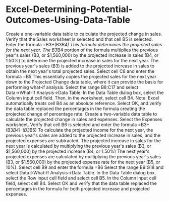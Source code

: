 # Excel-Determining-Potential-Outcomes-Using-Data-Table
Create a one-variable data table to calculate the projected change in sales.
  Verify that the Sales worksheet is selected and that cell B5 is selected.
  Enter the formula =B3+(B3*B4)
  This formula determines the projected sales for the next year.
  The B3*B4 portion of the formula multiplies the previous year's sales (B3, or $1,560,000) by the projected increase in sales (B4, or 1.50%) to determine the projected increase in sales for the next year.
  The previous year's sales (B3) is added to the projected increase in sales to obtain the next year's total projected sales.
  Select cell C8 and enter the formula =B5
  This essentially copies the projected sales for the next year down to the Projected Change data table, where it can provide the basis for performing what-if analysis.
  Select the range B8:C17 and select Data→What-If Analysis→Data Table.
  In the Data Table dialog box, select the Column input cell field. Then, in the worksheet, select cell B4.
  Note: Excel automatically treats cell B4 as an absolute reference.
  Select OK, and verify the data table replaced the percentages in the formula creating the projected change of percentage rate.
Create a two-variable data table to calculate the projected change in sales and expenses.
  Select the Expenses worksheet.
  Verify that cell B6 is selected and enter the formula =B3+(B3*B4)-(B3*B5)
  To calculate the projected income for the next year, the previous year's sales are added to the projected increase in sales, and the projected expenses are subtracted.
  The projected increase in sales for the next year is calculated by multiplying the previous year's sales (B3, or $1,560,000) by the projected increase (B4, or 1.50%)
  The next year's projected expenses are calculated by multiplying the previous year's sales (B3, or $1,560,000) by the projected expense rate for the next year (B5, or 10%).
  Select cell B9 and enter the formula =B6
  Select the range B9:G18 and select Data→What-If Analysis→Data Table.
  In the Data Table dialog box, select the Row input cell field and select cell B5.
  In the Column input cell field, select cell B4.
  Select OK and verify that the data table replaced the percentages in the formula for both projected increase and projected expenses.

